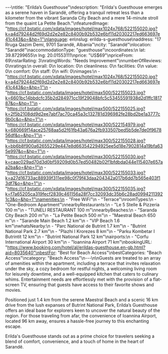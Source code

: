 ---\ntitle: "Erilda’s Guesthouse"\ndescription: "Erilda's Guesthouse emerges as a serene haven in Sarandë, offering a tranquil retreat less than a kilometer from the vibrant Saranda City Beach and a mere 14-minute stroll from the quaint La Petite Beach."\nfeaturedImage: "https://cf.bstatic.com/xdata/images/hotel/max1024x768/522155020.jpg?k=a4d79244d2f69d2d2e2e82c8400b92b532e6bf11d20302217ed663697e41c443&o=&hp=1"\nlanguage: en\nslug: erilda-s-guesthouse\naddress: "17 Rruga Qazim Demi, 9701 Sarandë, Albania"\ncity: "Sarandë"\nlocation: "Sarandë"\naccommodationType: "guesthouse"\ncoordinates:\n  lat: 39.87299655\n  lng: 20.01553111\nprice: "US$69"\npriceFrom: 69\nstarRating: 3\nratingWords: "Needs Improvement"\nnumberOfReviews: 0\nratings:\n  overall: 0\n  location: 0\n  cleanliness: 0\n  facilities: 0\n  value: 0\n  comfort: 0\n  staff: 0\n  wifi: 0\nimages:\n  - "https://cf.bstatic.com/xdata/images/hotel/max1024x768/522155020.jpg?k=a4d79244d2f69d2d2e2e82c8400b92b532e6bf11d20302217ed663697e41c443&o=&hp=1"\n  - "https://cf.bstatic.com/xdata/images/hotel/max500/522155023.jpg?k=6601bc14bbdcfc35b2d284971cc19f29048bfc5c53455591938d2d1ffc181787&o=&hp=1"\n  - "https://cf.bstatic.com/xdata/images/hotel/max500/522155025.jpg?k=2f5b2108dd9d2ee7abf7ac70ca45a3c132781d396982fe28bd2be1a3777c9b0c&o=&hp=1"\n  - "https://cf.bstatic.com/xdata/images/hotel/max300/522154979.jpg?k=680669f14ace25768aa5d2f61fb43a676a2fb933507bed5b5de7de0f967856df&o=&hp=1"\n  - "https://cf.bstatic.com/xdata/images/hotel/max300/522155028.jpg?k=bb6b8f900a62655229e447e8d663542294925ee5d18e7902814a19bfa635e997&o=&hp=1"\n  - "https://cf.bstatic.com/xdata/images/hotel/max300/522155030.jpg?k=caac029ad70d3d0bf59209d0b57ed50482b02f1bfdbda044e115407e657aa2ba&o=&hp=1"\n  - "https://cf.bstatic.com/xdata/images/hotel/max300/522155033.jpg?k=a27d16733ac88939f311ee98c0f79f43daa204342a017b6dd7b565e403f13df7&o=&hp=1"\n  - "https://cf.bstatic.com/xdata/images/hotel/max300/522155035.jpg?k=f7a65205ca319fecf2839c461156a28f7cc32093dc35b6c28ad09942113921c3&o=&hp=1"\namenities:\n  - "Free WiFi"\n  - "Terrace"\nroomTypes:\n  - "One-Bedroom Apartment"\nnearbyRestaurants:\n  - "Le 5 Stelle & Pizzeria 100 m"\n  - "TUNELI RESTAURANT 100 m"\nnearbyBeaches:\n  - "Saranda City Beach 200 m"\n  - "La Petite Beach 500 m"\n  - "Maestral Beach 650 m"\n  - "Sarande Main Beach 1.2 km"\n  - "VIP Beach 1.6 km"\nwhatsNearby:\n  - "Parc National de Butrint 1.7 km"\n  - "Butrint National Park 2.7 km"\n  - "Plazhi I Krorezes 8 km"\n  - "Parku Kombetar I Butrintit 12 km"\n  - "Butrint National Park 12 km"\nairports:\n  - "Corfu International Airport 30 km"\n  - "Ioannina Airport 71 km"\nbookingURL: "https://www.booking.com/hotel/al/erildas-guesthouse.en-gb.html?aid=8035640"\nbestFor: "Best for Beach Access"\nbestCategories: "Beach Access"\ncategory: "Beach Access"\n---\n\nGuests are treated to an array of amenities within the apartment, including a terrace that invites relaxation under the sky, a cozy bedroom for restful nights, a welcoming living room for leisurely downtime, and a well-equipped kitchen that caters to culinary whims. Entertainment needs are effortlessly met with the provision of a flat-screen TV, ensuring that guests have access to their favorite shows and movies.

Positioned just 1.4 km from the serene Maestral Beach and a scenic 16 km drive from the lush expanses of Butrint National Park, Erilda’s Guesthouse offers an ideal base for explorers keen to uncover the natural beauty of the region. For those traveling from afar, the convenience of Ioannina Airport, located 96 km away, ensures a hassle-free journey to this enchanting escape.

Erilda's Guesthouse stands out as a prime choice for travelers seeking a blend of comfort, convenience, and a touch of home in the heart of Sarandë.